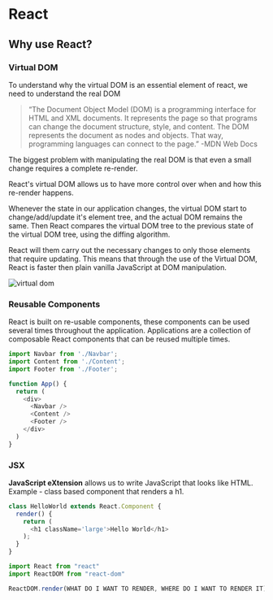 # React

## Why use React?
### Virtual DOM
To understand why the virtual DOM is an essential element of react, we need to understand the real DOM
> “The Document Object Model (DOM) is a programming interface for HTML and XML documents. It represents the page so that programs can change the document structure, style, and content. The DOM represents the document as nodes and objects. That way, programming languages can connect to the page.”
> -MDN Web Docs

The biggest problem with manipulating the real DOM is that even a small change requires a complete re-render. 

React's virtual DOM allows us to have more control over when and how this re-render happens.

Whenever the state in our application changes, the virtual DOM start to change/add/update it's element tree, and the actual DOM remains the same. Then React compares the virtual DOM tree to the previous state of the virtual DOM tree, using the diffing algorithm. 

React will them carry out the necessary changes to only those elements that require updating. This means that through the use of the Virtual DOM, React is faster then plain vanilla JavaScript at DOM manipulation.

![virtual dom](https://user-images.githubusercontent.com/25591390/101282522-a3270980-37cd-11eb-988f-3cb8f2a1c26e.png)

### Reusable Components
React is built on re-usable components, these components can be used several times throughout the application. Applications are a collection of composable React components that can be reused multiple times.

```js
import Navbar from './Navbar';
import Content from './Content';
import Footer from './Footer';

function App() {
  return ( 
    <div>
      <Navbar />
      <Content />
      <Footer />
    </div>
  )
}
```
### JSX
**JavaScript eXtension** allows us to write JavaScript that looks like HTML.
Example - class based component that renders a h1. 
```js
class HelloWorld extends React.Component {
  render() {
    return (
      <h1 className='large'>Hello World</h1>
    );
  }
}
```

```js
import React from "react"
import ReactDOM from "react-dom"

ReactDOM.render(WHAT DO I WANT TO RENDER, WHERE DO I WANT TO RENDER IT)

```